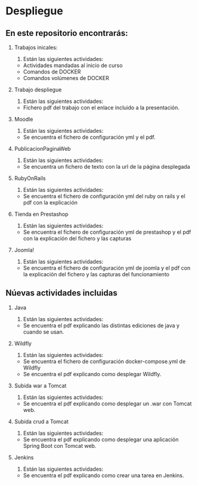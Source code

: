 # Despliegue
## En este repositorio encontrarás: 
  1. Trabajos inicales:
      1. Están las siguientes actividades:
      -  Actividades mandadas al inicio de curso
      -  Comandos de DOCKER
      -  Comandos volúmenes de DOCKER
      
  2. Trabajo despliegue
      1. Están las siguientes actividades:
      - Fichero pdf del trabajo con el enlace incluido a la presentación.
      
  3. Moodle
      1. Están las siguientes actividades:
      - Se encuentra el fichero de configuración yml y el pdf.
      
  4. PublicacionPaginaWeb
      1. Están las siguientes actividades:
      - Se encuentra un fichero de texto con la url de la página desplegada
      
  5. RubyOnRails
      1. Están las siguientes actividades:
      - Se encuentra el fichero de configuración yml del ruby on rails y el pdf con la explicación
      
  7. Tienda en Prestashop
      1. Están las siguientes actividades:
      - Se encuentra el fichero de configuración yml de prestashop y el pdf con la explicación del fichero y las capturas
      
  8. Joomla!
      1. Están las siguientes actividades:
      - Se encuentra el fichero de configuración yml de joomla y el pdf con la explicación del fichero y las capturas del funcionamiento
      
## Núevas actividades incluidas
  1. Java
      1. Están las siguientes actividades:
      - Se encuentra el pdf explicando las distintas ediciones de java y cuando se usan.

  2. Wildfly
      1. Están las siguientes actividades:
      - Se encuentra el fichero de configuración docker-compose.yml de Wildfly
      - Se encuentra el pdf explicando como desplegar Wildfly.
    
  3. Subida war a Tomcat
      1. Están las siguientes actividades:
      - Se encuentra el pdf explicando como desplegar un .war con Tomcat web.

  4. Subida crud a Tomcat
      1. Están las siguientes actividades:
      - Se encuentra el pdf explicando como desplegar una aplicación Spring Boot con Tomcat web.

  5. Jenkins
      1. Están las siguientes actividades:
      - Se encuentra el pdf explicando como crear una tarea en Jenkins.
